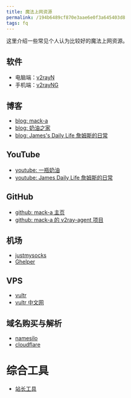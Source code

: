 ```yaml
---
title: 魔法上网资源
permalink: /194b6489cf870e3aae6e0f3a645403d8
tags: fq
---
```


这里介绍一些常见个人认为比较好的魔法上网资源。

<!--more-->

## 软件

- 电脑端：[v2rayN](https://github.com/2dust/v2rayN)
- 手机端：[v2rayNG](https://github.com/2dust/v2rayNG)

## 博客

- [blog: mack-a](https://www.v2ray-agent.com/)
- [blog: 奶油之家](https://naiyous.com/)
- [blog: James's Daily Life 詹姆斯的日常](https://www.jamesdailylife.com/)

## YouTube

- [youtube: 一瓶奶油](https://www.youtube.com/@naiyou)
- [youtube: James Daily Life 詹姆斯的日常](https://www.youtube.com/@jamesyt/featured)

## GitHub

- [github: mack-a 主页](https://github.com/mack-a)
- [github: mack-a 的 v2ray-agent 项目](https://github.com/mack-a/v2ray-agent)

## 机场

- [justmysocks](https://justmysocks.net/)
- [Ghelper](https://ghelper.net/)

## VPS

- [vultr](https://www.vultr.com/)
- [vultr 中文网](https://www.vultrcn.com/)

## 域名购买与解析

- [namesilo](https://www.namesilo.com/)
- [cloudflare](https://www.cloudflare.com/)

# 综合工具

- [站长工具](https://tool.chinaz.com/)
